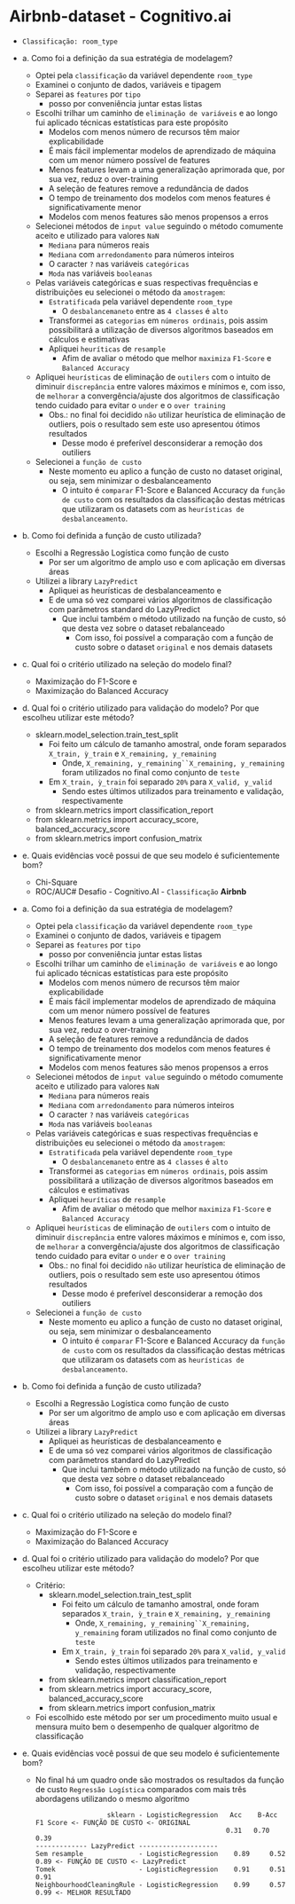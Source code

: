 # Airbnb-dataset - Cognitivo.ai  
- `Classificação: room_type`

- a. Como foi a definição da sua estratégia de modelagem?   
    - Optei pela `classificação` da variável dependente `room_type`  
    - Examinei o conjunto de dados, variáveis e tipagem  
    - Separei as `features` por `tipo`  
        - posso por conveniência juntar estas listas  
    - Escolhi trilhar um caminho de `eliminação de variáveis` e ao longo fui aplicado técnicas estatísticas para este propósito  
        - Modelos com menos número de recursos têm maior explicabilidade  
        - É mais fácil implementar modelos de aprendizado de máquina com um menor número possível de features  
        - Menos features levam a uma generalização aprimorada que, por sua vez, reduz o over-training  
        - A seleção de features remove a redundância de dados  
        - O tempo de treinamento dos modelos com menos features é significativamente menor  
        - Modelos com menos features são menos propensos a erros  
    - Selecionei métodos de `input value` seguindo o método comumente aceito e utilizado para valores `NaN`  
        - `Mediana` para números reais  
        - `Mediana` com `arredondamento` para números inteiros  
        - O caracter `?` nas variáveis `categóricas`    
        - `Moda` nas variáveis `booleanas`  
    - Pelas variáveis categóricas e suas respectivas frequências e distribuições eu selecionei o método da `amostragem`:  
        - `Estratificada` pela variável dependente `room_type`  
            - O `desbalancemaneto` entre as `4 classes` é `alto`   
        - Transformei as `categorias` em `números ordinais`, pois assim possibilitará a utilização de diversos algoritmos baseados em cálculos e estimativas  
        - Apliquei `heuríticas` de `resample`   
            - Afim de avaliar o método que melhor `maximiza` `F1-Score` e `Balanced Accuracy`    
    - Apliquei `heurísticas` de eliminação de `outilers` com o intuito de diminuir `discrepância` entre valores máximos e mínimos e, com isso, de `melhorar` a convergência/ajuste dos algoritmos de classificação tendo cuidado para evitar o `under` e o `over training`  
        - Obs.: no final foi decidido `não` utilizar heurística de eliminação de outliers, pois o resultado sem este uso apresentou ótimos resultados  
            - Desse modo é preferível desconsiderar a remoção dos outiliers  
    - Selecionei a `função de custo`  
        - Neste momento eu aplico a função de custo no dataset original, ou seja, sem minimizar o desbalanceamento   
            - O intuito é `comparar` F1-Score e Balanced Accuracy da `função de custo` com os resultados da classificação destas métricas que utilizaram os datasets com as `heurísticas de desbalanceamento`.  

- b. Como foi definida a função de custo utilizada?   
    - Escolhi a Regressão Logística como função de custo  
        - Por ser um algoritmo de amplo uso e com aplicação em diversas áreas     
    - Utilizei a library `LazyPredict`   
        - Apliquei as heurísticas de desbalanceamento e   
        - E de uma só vez comparei vários algoritmos de classificação com parâmetros standard do LazyPredict   
            - Que inclui também o método utilizado na função de custo, só que desta vez sobre o dataset rebalanceado    
                - Com isso, foi possível a comparação com a função de custo sobre o dataset `original` e nos demais datasets     

- c. Qual foi o critério utilizado na seleção do modelo final?   
    - Maximização do F1-Score e  
    - Maximização do Balanced Accuracy  

- d. Qual foi o critério utilizado para validação do modelo? Por que escolheu utilizar este método?  
    - sklearn.model_selection.train_test_split  
        - Foi feito um cálculo de tamanho amostral, onde foram separados `X_train, ỳ_train` e `X_remaining, y_remaining`  
            - Onde, `X_remaining, y_remaining``X_remaining, y_remaining` foram utilizados no final como conjunto de `teste` 
        - Em `X_train, ỳ_train` foi separado `20%` para `X_valid, y_valid`  
            - Sendo estes últimos utilizados para treinamento e validação, respectivamente  
    - from sklearn.metrics import classification_report   
    - from sklearn.metrics import accuracy_score, balanced_accuracy_score   
    - from sklearn.metrics import confusion_matrix   

- e. Quais evidências você possui de que seu modelo é suficientemente bom?  
    - Chi-Square
    - ROC/AUC# Desafio - Cognitivo.AI - `Classificação` **Airbnb**         

- a. Como foi a definição da sua estratégia de modelagem?  
    - Optei pela `classificação` da variável dependente `room_type`
    - Examinei o conjunto de dados, variáveis e tipagem  
    - Separei as `features` por `tipo`  
        - posso por conveniência juntar estas listas  
    - Escolhi trilhar um caminho de `eliminação de variáveis` e ao longo fui aplicado técnicas estatísticas para este propósito  
        - Modelos com menos número de recursos têm maior explicabilidade  
        - É mais fácil implementar modelos de aprendizado de máquina com um menor número possível de features  
        - Menos features levam a uma generalização aprimorada que, por sua vez, reduz o over-training  
        - A seleção de features remove a redundância de dados  
        - O tempo de treinamento dos modelos com menos features é significativamente menor   
        - Modelos com menos features são menos propensos a erros     
    - Selecionei métodos de `input value` seguindo o método comumente aceito e utilizado para valores `NaN`  
        - `Mediana` para números reais    
        - `Mediana` com `arredondamento` para números inteiros    
        - O caracter `?` nas variáveis `categóricas`    
        - `Moda` nas variáveis `booleanas`  
    - Pelas variáveis categóricas e suas respectivas frequências e distribuições eu selecionei o método da `amostragem`:  
        - `Estratificada` pela variável dependente `room_type`  
            - O `desbalancemaneto` entre as `4 classes` é `alto`   
        - Transformei as `categorias` em `números ordinais`, pois assim possibilitará a utilização de diversos algoritmos baseados em cálculos e estimativas   
        - Apliquei `heuríticas` de `resample`  
            - Afim de avaliar o método que melhor `maximiza` `F1-Score` e `Balanced Accuracy`    
    - Apliquei `heurísticas` de eliminação de `outilers` com o intuito de diminuir `discrepância` entre valores máximos e mínimos e, com isso, de `melhorar` a convergência/ajuste dos algoritmos de classificação tendo cuidado para evitar o `under` e o `over training`   
        - Obs.: no final foi decidido `não` utilizar heurística de eliminação de outliers, pois o resultado sem este uso apresentou ótimos resultados  
            - Desse modo é preferível desconsiderar a remoção dos outiliers    
    - Selecionei a `função de custo`  
        - Neste momento eu aplico a função de custo no dataset original, ou seja, sem minimizar o desbalanceamento   
            - O intuito é `comparar` F1-Score e Balanced Accuracy da `função de custo` com os resultados da classificação destas métricas que utilizaram os datasets com as `heurísticas de desbalanceamento`. 
    

- b. Como foi definida a função de custo utilizada?  
    - Escolhi a Regressão Logística como função de custo  
        - Por ser um algoritmo de amplo uso e com aplicação em diversas áreas    
    - Utilizei a library `LazyPredict`  
        - Apliquei as heurísticas de desbalanceamento e   
        - E de uma só vez comparei vários algoritmos de classificação com parâmetros standard do LazyPredict   
            - Que inclui também o método utilizado na função de custo, só que desta vez sobre o dataset rebalanceado   
                - Com isso, foi possível a comparação com a função de custo sobre o dataset `original` e nos demais datasets     

- c. Qual foi o critério utilizado na seleção do modelo final?  
    - Maximização do F1-Score e  
    - Maximização do Balanced Accuracy  

- d. Qual foi o critério utilizado para validação do modelo? Por que escolheu utilizar este método?  
    - Critério: 
        - sklearn.model_selection.train_test_split  
            - Foi feito um cálculo de tamanho amostral, onde foram separados `X_train, ỳ_train` e `X_remaining, y_remaining`  
                - Onde, `X_remaining, y_remaining``X_remaining, y_remaining` foram utilizados no final como conjunto de `teste`  
            - Em `X_train, ỳ_train` foi separado `20%` para `X_valid, y_valid`  
                - Sendo estes últimos utilizados para treinamento e validação, respectivamente  
        - from sklearn.metrics import classification_report  
        - from sklearn.metrics import accuracy_score, balanced_accuracy_score  
        - from sklearn.metrics import confusion_matrix  
    - Foi escolhido este método por ser um procedimento muito usual e mensura muito bem o desempenho de qualquer algoritmo de classificação  

- e. Quais evidências você possui de que seu modelo é suficientemente bom?  
    - No final há um quadro onde são mostrados os resultados da função de custo `Regressão Logística` comparados com mais três abordagens utilizando o mesmo algoritmo
    
                            sklearn - LogisticRegression   Acc    B-Acc   F1 Score <- FUNÇÃO DE CUSTO <- ORIGINAL  
                                                          0.31   0.70     0.39  
          ------------- LazyPredict -------------------- 
          Sem resample              - LogisticRegression	0.89	 0.52	    0.89 <- FUNÇÃO DE CUSTO <- LazyPredict  
          Tomek                     - LogisticRegression	0.91	 0.51	    0.91  
          NeighbourhoodCleaningRule - LogisticRegression	0.99	 0.57	    0.99 <- MELHOR RESULTADO  
